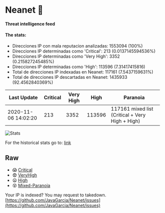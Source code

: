 # Neanet :hocho:
#### Threat intelligence feed
#### The stats:

- Direcciones IP con mala reputacion analizadas: 1553094 (100%)
- Direcciones IP determinadas como 'Critical':  213 (0.0137145594536%)
- Direcciones IP determinadas como 'Very High':  3352 (0.215827245485%)
- Direcciones IP determinadas como 'High':  113596 (7.31417415816)
- Total de direcciones IP indexadas en Neanet:  117161 (7.5437159631%)
- Total de direcciones IP descartadas en Neanet:  1435933 (92.4562840369%)

| Last Update | Critical | Very High | High | Paranoia |
| --- | --- | --- | --- | --- |
| 2020-11-06 14:02:20 | 213 | 3352 | 113596 | 117161 mixed list (Critical + Very High + High)|

![Stats](https://docs.google.com/spreadsheets/d/e/2PACX-1vSnaNMIXVabIpDJjufMlzH7poXnshF3mgd8Is1g9ytUEzVsP5my4Trn8f-xkoLLQ38xpL3HtmUexLo6/pubchart?oid=501124687&format=image)

For the historical stats go to: [link](/stats.csv)
## Raw
- :scream: [Critical](https://raw.githubusercontent.com/JavaGarcia/Neanet/master/blacklists/neanet_critical.txt)
- :fearful: [VeryHigh](https://raw.githubusercontent.com/JavaGarcia/Neanet/master/blacklists/neanet_veryHigh.txtt)
- :frowning: [High](https://raw.githubusercontent.com/JavaGarcia/Neanet/master/blacklists/neanet_high.txt)
- :dizzy_face: [Mixed-Paranoia](https://raw.githubusercontent.com/JavaGarcia/Neanet/master/blacklists/neanet_all.txt)


Your IP is indexed? You may request to takedown. [https://github.com/JavaGarcia/Neanet/issues](https://github.com/JavaGarcia/Neanet/issues)

























































































































































































































































































































































































































































































































































































































































































































































































































































































































































































































































































































































































































































































































































































































































































































































































































































































































































































































































































































































































































